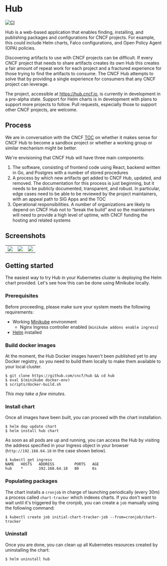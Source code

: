# Hub

[![CI](https://github.com/cncf/hub/workflows/CI/badge.svg)](https://github.com/cncf/hub/actions?query=workflow%3ACI)

Hub is a web-based application that enables finding, installing, and publishing packages and configurations for CNCF projects. For example, this could include Helm charts, Falco configurations, and Open Policy Agent (OPA) policies.

Discovering artifacts to use with CNCF projects can be difficult. If every CNCF project that needs to share artifacts creates its own Hub this creates a fair amount of repeat work for each project and a fractured experience for those trying to find the artifacts to consume. The CNCF Hub attempts to solve that by providing a single experience for consumers that any CNCF project can leverage.

The project, accessible at https://hub.cncf.io, is currently in development in a pre-alpha state. Support for Helm charts is in development with plans to support more projects to follow. Pull requests, especially those to support other CNCF projects, are welcome.

## Process

We are in conversation with the CNCF [TOC](https://github.com/cncf/toc) on whether it makes sense for CNCF Hub to become a sandbox project or whether a working group or similar mechanism might be better.

We're envisioning that CNCF Hub will have three main components:
1. The software, consisting of frontend code using React, backend written in Go, and Postgres with a number of stored procedures
2. A process by which new artifacts get added to CNCF Hub, updated, and removed. The documentation for this process is just beginning, but it needs to be publicly documented, transparent, and robust. In particular, edge cases need to be able to be reviewed by the project maintainers, with an appeal path to SIG Apps and the TOC
3. Operational responsibilities. A number of organizations are likely to depend on CNCF Hub not to “break the build” and so the maintainers will need to provide a high level of uptime, with CNCF funding the hosting and related systems  

## Screenshots
<table>
    <tr>
        <td width="33%"><img src="https://github.com/cncf/hub/blob/master/docs/screenshot1.png?raw=true"></td>
        <td width="33%"><img src="https://github.com/cncf/hub/blob/master/docs/screenshot2.png?raw=true"></td>
        <td width="33%"><img src="https://github.com/cncf/hub/blob/master/docs/screenshot3.png?raw=true"></td>
    </tr>
</table>

## Getting started

The easiest way to try Hub in your Kubernetes cluster is deploying the Helm chart provided. Let's see how this can be done using Minikube locally.

### Prerequisites

Before proceeding, please make sure your system meets the following requirements:

- Working [Minikube](https://minikube.sigs.k8s.io/docs/start/) environment
  - Nginx Ingress controller enabled (`minikube addons enable ingress`)
- [Helm](https://helm.sh/docs/intro/install/) installed

### Build docker images

At the moment, the Hub Docker images haven't been published yet to any Docker registry, so you need to build them locally to make them available to your local cluster.

```console
$ git clone https://github.com/cncf/hub && cd hub
$ eval $(minikube docker-env)
$ scripts/docker-build.sh
```

*This may take a few minutes*.

### Install chart

Once all images have been built, you can proceed with the chart installation.

```console
$ helm dep update chart
$ helm install hub chart
```

As soon as all pods are up and running, you can access the Hub by visiting the address specified in your Ingress object in your browser (`http://192.168.64.18` in the case shown below).

```console
$ kubectl get ingress
NAME   HOSTS   ADDRESS         PORTS   AGE
hub    *       192.168.64.18   80      6s
```

### Populating packages

The chart installs a `cronjob` in charge of launching periodically (every 30m) a process called `chart-tracker` which indexes charts. If you don't want to wait until it's triggered by the cronjob, you can create a `job` manually using the following command:

```console
$ kubectl create job initial-chart-tracker-job --from=cronjob/chart-tracker
```

### Uninstall

Once you are done, you can clean up all Kubernetes resources created by uninstalling the chart:

```console
$ helm uninstall hub
```
